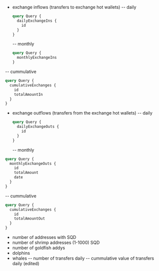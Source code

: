 - exchange inflows (transfers to exchange hot wallets)
  -- daily

  ```graphql
  query Query {
    dailyExchangeIns {
      id
    }
  }
  ```

  -- monthly

  ```graphql
  query Query {
    monthlyExchangeIns
  }
  ```

-- cummulative

```graphql
query Query {
  cumulativeExchanges {
    id
    totalAmountIn
  }
}
```

- exchange outflows (transfers from the exchange hot wallets)
  -- daily

  ```graphql
  query Query {
    dailyExchangeOuts {
      id
    }
  }
  ```

  -- monthly

```graphql
query Query {
  monthlyExchangeOuts {
    id
    totalAmount
    date
  }
}
```

-- cummulative

```graphql
query Query {
  cumulativeExchanges {
    id
    totalAmountOut
  }
}
```

- number of addresses with SQD
- number of shrimp addresses (1-1000) SQD
- number of goldfish addys
- dolphins
- whales
  -- number of transfers daily
  -- cummulative value of transfers daily (edited)

```

```
